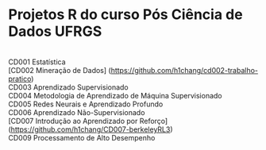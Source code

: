 # Projetos R do curso Pós Ciência de Dados UFRGS

<br> CD001 Estatística
<br> [CD002 Mineração de Dados] (https://github.com/h1chang/cd002-trabalho-pratico)
<br> CD003 Aprendizado Supervisionado
<br> CD004 Metodologia de Aprendizado de Máquina Supervisionado
<br> CD005 Redes Neurais e Aprendizado Profundo
<br> CD006 Aprendizado Não-Supervisionado
<br> [CD007 Introdução ao Aprendizado por Reforço] (https://github.com/h1chang/CD007-berkeleyRL3)
<br> CD009 Processamento de Alto Desempenho
